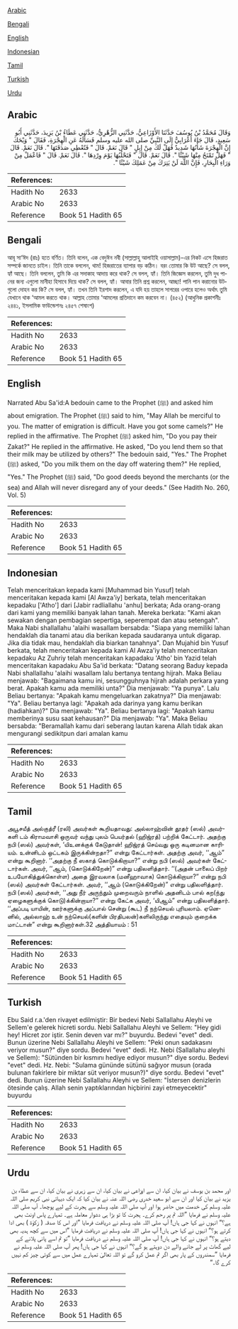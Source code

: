 [Arabic](#arabic)

[Bengali](#bengali)

[English](#english)

[Indonesian](#indonesian)

[Tamil](#tamil)

[Turkish](#turkish)

[Urdu](#urdu)

## Arabic


<div dir="rtl" lang="ar" style={{fontSize:'larger',backgroundColor:'#f8f9fa',padding:20}}>
وَقَالَ مُحَمَّدُ بْنُ يُوسُفَ حَدَّثَنَا الأَوْزَاعِيُّ، حَدَّثَنِي الزُّهْرِيُّ، حَدَّثَنِي عَطَاءُ بْنُ يَزِيدَ، حَدَّثَنِي أَبُو سَعِيدٍ، قَالَ جَاءَ أَعْرَابِيٌّ إِلَى النَّبِيِّ صلى الله عليه وسلم فَسَأَلَهُ عَنِ الْهِجْرَةِ، فَقَالَ ‏"‏ وَيْحَكَ إِنَّ الْهِجْرَةَ شَأْنُهَا شَدِيدٌ فَهَلْ لَكَ مِنْ إِبِلٍ ‏"‏ قَالَ نَعَمْ‏.‏ قَالَ ‏"‏ فَتُعْطِي صَدَقَتَهَا ‏"‏‏.‏ قَالَ نَعَمْ‏.‏ قَالَ ‏"‏ فَهَلْ تَمْنَحُ مِنْهَا شَيْئًا ‏"‏‏.‏ قَالَ نَعَمْ‏.‏ قَالَ ‏"‏ فَتَحْلُبُهَا يَوْمَ وِرْدِهَا ‏"‏‏.‏ قَالَ نَعَمْ‏.‏ قَالَ ‏"‏ فَاعْمَلْ مِنْ وَرَاءِ الْبِحَارِ، فَإِنَّ اللَّهَ لَنْ يَتِرَكَ مِنْ عَمَلِكَ شَيْئًا ‏"‏‏.‏
</div>
<div style={{backgroundColor:'#f8f9fa',padding:20, marginBottom: 10}}><table> <thead> <tr> <th>References:</th> <th></th> </tr> </thead> <tbody><tr><td>Hadith No</td><td>2633</td></tr><tr><td>Arabic No</td><td>2633</td></tr><tr><td>Reference</td><td>Book 51 Hadith 65</td></tr></tbody></table></div>

## Bengali


<div dir="ltr" lang="bn" style={{fontSize:'larger',backgroundColor:'#f8f9fa',padding:20}}>
আবূ সা‘ঈদ (রাঃ) হতে বর্ণিত। তিনি বলেন, এক বেদুঈন নবী (সাল্লাল্লাহু আলাইহি ওয়াসাল্লাম)-এর নিকট এসে হিজরাত সম্পর্কে জানতে চাইল। তিনি তাকে বললেন, থাম! হিজরাতের ব্যাপার বড় কঠিন। বরং তোমার কি উট আছে? সে বলল, হ্যাঁ আছে। তিনি বললেন, তুমি কি এর সদাকাহ আদায় করে থাক? সে বলল, হ্যাঁ। তিনি জিজ্ঞেস করলেন, তুমি দুধ পানের জন্য এগুলো মানীহা হিসাবে দিয়ে থাক? সে বলল, হ্যাঁ। আবার তিনি প্রশ্ন করলেন, আচ্ছা! পানি পান করানোর উটগুলো দোহন কর কি? সে বলল, হ্যাঁ। তখন তিনি ইরশাদ করলেন, এ যদি হয় তাহলে সাগরের ওপারে হলেও অর্থাৎ তুমি যেখানে থাক ‘আমল করতে থাক। আল্লাহ তোমার ‘আমলের প্রতিদানে কম করবেন না। (৪৫২) (আধুনিক প্রকাশনীঃ ২৪৪১, ইসলামিক ফাউন্ডেশনঃ ২৪৫৭ শেষাংশ)
</div>
<div style={{backgroundColor:'#f8f9fa',padding:20, marginBottom: 10}}><table> <thead> <tr> <th>References:</th> <th></th> </tr> </thead> <tbody><tr><td>Hadith No</td><td>2633</td></tr><tr><td>Arabic No</td><td>2633</td></tr><tr><td>Reference</td><td>Book 51 Hadith 65</td></tr></tbody></table></div>

## English


<div dir="ltr" lang="en" style={{fontSize:'larger',backgroundColor:'#f8f9fa',padding:20}}>
Narrated Abu Sa'id:A bedouin came to the Prophet (ﷺ) and asked him about emigration. The Prophet (ﷺ) said to him, "May Allah be merciful to you. The matter of emigration is difficult. Have you got some camels?" He replied in the affirmative. The Prophet (ﷺ) asked him, "Do you pay their Zakat?" He replied in the affirmative. He asked, "Do you lend them so that their milk may be utilized by others?" The bedouin said, "Yes." The Prophet (ﷺ) asked, "Do you milk them on the day off watering them?" He replied, "Yes." The Prophet (ﷺ) said, "Do good deeds beyond the merchants (or the sea) and Allah will never disregard any of your deeds." (See Hadith No. 260, Vol. 5)
</div>
<div style={{backgroundColor:'#f8f9fa',padding:20, marginBottom: 10}}><table> <thead> <tr> <th>References:</th> <th></th> </tr> </thead> <tbody><tr><td>Hadith No</td><td>2633</td></tr><tr><td>Arabic No</td><td>2633</td></tr><tr><td>Reference</td><td>Book 51 Hadith 65</td></tr></tbody></table></div>

## Indonesian


<div dir="ltr" lang="id" style={{fontSize:'larger',backgroundColor:'#f8f9fa',padding:20}}>
Telah menceritakan kepada kami [Muhammad bin Yusuf] telah menceritakan kepada kami [Al Awza'iy] berkata, telah menceritakan kepadaku ['Atho'] dari [Jabir radliallahu 'anhu] berkata; Ada orang-orang dari kami yang memiliki banyak lahan tanah. Mereka berkata: "Kami akan sewakan dengan pembagian sepertiga, seperempat dan atau setengah". Maka Nabi shallallahu 'alaihi wasallam bersabda: "Siapa yang memiliki lahan hendaklah dia tanami atau dia berikan kepada saudaranya untuk digarap. Jika dia tidak mau, hendaklah dia biarkan tanahnya". Dan Mujahid bin Yusuf berkata, telah menceritakan kepada kami Al Awza'iy telah menceritakan kepadaku Az Zuhriy telah menceritakan kapadaku 'Atho' bin Yazid telah menceritakan kapadaku Abu Sa'id berkata: "Datang seorang Baduy kepada Nabi shallallahu 'alaihi wasallam lalu bertanya tentang hijrah. Maka Beliau menjawab: "Bagaimana kamu ini, sesungguhnya hijrah adalah perkara yang berat. Apakah kamu ada memiliki unta?" Dia menjawab: "Ya punya". Lalu Beliau bertanya: "Apakah kamu mengeluarkan zakatnya?" Dia menjawab: "Ya". Beliau bertanya lagi: "Apakah ada darinya yang kamu berikan (hadiahkan)?" Dia menjawab: "Ya". Beliau bertanya lagi: "Apakah kamu memberinya susu saat kehausan?" Dia menjawab: "Ya". Maka Beliau bersabda: "Beramallah kamu dari seberang lautan karena Allah tidak akan mengurangi sedikitpun dari amalan kamu
</div>
<div style={{backgroundColor:'#f8f9fa',padding:20, marginBottom: 10}}><table> <thead> <tr> <th>References:</th> <th></th> </tr> </thead> <tbody><tr><td>Hadith No</td><td>2633</td></tr><tr><td>Arabic No</td><td>2633</td></tr><tr><td>Reference</td><td>Book 51 Hadith 65</td></tr></tbody></table></div>

## Tamil


<div dir="ltr" lang="ta" style={{fontSize:'larger',backgroundColor:'#f8f9fa',padding:20}}>
அபூசயீத் அல்குத்ரீ (ரலி) அவர்கள் கூறியதாவது: அல்லாஹ்வின் தூதர் (ஸல்) அவர்களி டம் கிராமவாசி ஒருவர் வந்து புலம் பெயர்தல் (ஹிஜ்ரத்) பற்றிக் கேட்டார். அதற்கு நபி (ஸல்) அவர்கள், ‘யிஉனக்குக் கேடுதான்! ஹிஜ்ரத் செய்வது ஒரு கடினமான காரியம். உன்னிடம் ஒட்டகம் இருக்கின்றதா?” என்று கேட்டார்கள். அதற்கு அவர், ‘‘ஆம்” என்று கூறினார். ‘‘அதற்கு நீ ஸகாத் கொடுக்கிறாயா?” என்று நபி (ஸல்) அவர்கள் கேட்டார்கள். அவர், ‘‘ஆம், (கொடுக்கிறேன்)” என்று பதிலளித்தார். ‘‘(அதன் பாலைப் பிறர் உபயோகித்துக்கொள்ள) அதை இரவலாக (மனீஹாவாக) கொடுக்கிறாயா?” என்று நபி (ஸல்) அவர்கள் கேட்டார்கள். அவர், ‘‘ஆம் (கொடுக்கிறேன்)” என்று பதிலளித்தார். நபி (ஸல்) அவர்கள், ‘‘அது நீர் அருந்தும் முறைவரும் நாளில் அதனிடம் பால் கற(ந்து ஏழைகளுக்குக் கொடு)க்கின்றாயா?” என்று கேட்க அவர், ‘யிஆம்” என்று பதிலளித்தார். ‘‘அப்படி யாயின், ஊர்களுக்கு அப்பால் சென்று (கூட) நீ நற்செயல் புரியலாம். ஏனெனில், அல்லாஹ் உன் நற்செயல்(களின் பிரதிபலன்)களிலிருந்து எதையும் குறைக்க மாட்டான்” என்று கூறினார்கள்.32 அத்தியாயம் : 51
</div>
<div style={{backgroundColor:'#f8f9fa',padding:20, marginBottom: 10}}><table> <thead> <tr> <th>References:</th> <th></th> </tr> </thead> <tbody><tr><td>Hadith No</td><td>2633</td></tr><tr><td>Arabic No</td><td>2633</td></tr><tr><td>Reference</td><td>Book 51 Hadith 65</td></tr></tbody></table></div>

## Turkish


<div dir="ltr" lang="tr" style={{fontSize:'larger',backgroundColor:'#f8f9fa',padding:20}}>
Ebu Said r.a.'den rivayet edilmiştir: Bir bedevi Nebi Sallallahu Aleyhi ve Sellem'e gelerek hicreti sordu. Nebi Sallallahu Aleyhi ve Sellem: "Hey gidi hey! Hicret zor iştir. Senin deven var mı?" buyurdu. Bedevi "evet" dedi. Bunun üzerine Nebi Sallallahu Aleyhi ve Sellem: "Peki onun sadakasını veriyor musun?" diye sordu. Bedevi "evet" dedi. Hz. Nebi (Sallallahu aleyhi ve Sellem): "Sütünden bir kısmını hediye ediyor musun?" diye sordu. Bedevi "evet" dedi. Hz. Nebi: "Sulama gününde sütünü sağıyor musun (orada bulunan fakirlere bir miktar süt veriyor musun?)" diye sordu. Bedevi "evet" dedi. Bunun üzerine Nebi Sallallahu Aleyhi ve Sellem: "İstersen denizlerin ötesinde çalış. Allah senin yaptıklarından hiçbirini zayi etmeyecektir" buyurdu
</div>
<div style={{backgroundColor:'#f8f9fa',padding:20, marginBottom: 10}}><table> <thead> <tr> <th>References:</th> <th></th> </tr> </thead> <tbody><tr><td>Hadith No</td><td>2633</td></tr><tr><td>Arabic No</td><td>2633</td></tr><tr><td>Reference</td><td>Book 51 Hadith 65</td></tr></tbody></table></div>

## Urdu


<div dir="rtl" lang="ur" style={{fontSize:'larger',backgroundColor:'#f8f9fa',padding:20}}>
اور محمد بن یوسف نے بیان کیا، ان سے اوزاعی نے بیان کیا، ان سے زہری نے بیان کیا، ان سے عطاء بن یزید نے بیان کیا اور ان سے ابو سعید خدری رضی اللہ عنہ نے بیان کیا کہ ایک دیہاتی نبی کریم صلی اللہ علیہ وسلم کی خدمت میں حاضر ہوا اور آپ صلی اللہ علیہ وسلم سے ہجرت کے لیے پوچھا۔ آپ صلی اللہ علیہ وسلم نے فرمایا ”اللہ تم پر رحم کرے۔ ہجرت کا تو بڑا ہی دشوار معاملہ ہے۔ تمہارے پاس اونٹ بھی ہے؟“ انہوں نے کہا جی ہاں! آپ صلی اللہ علیہ وسلم نے دریافت فرمایا ”اور اس کا صدقہ ( زکوٰۃ ) بھی ادا کرتے ہو؟“ انہوں نے کہا جی ہاں! آپ صلی اللہ علیہ وسلم نے دریافت فرمایا ”اس میں سے کچھ ہدیہ بھی دیتے ہو؟“ انہوں نے کہا جی ہاں! آپ صلی اللہ علیہ وسلم نے دریافت فرمایا ”تو تم اسے پانی پلانے کے لیے گھاٹ پر لے جانے والے دن دوہتے ہو گے؟“ انہوں نے کہا جی ہاں! پھر آپ صلی اللہ علیہ وسلم نے فرمایا ”سمندروں کے پار بھی اگر تم عمل کرو گے تو اللہ تعالیٰ تمہارے عمل میں سے کوئی چیز کم نہیں کرے گا۔“
</div>
<div style={{backgroundColor:'#f8f9fa',padding:20, marginBottom: 10}}><table> <thead> <tr> <th>References:</th> <th></th> </tr> </thead> <tbody><tr><td>Hadith No</td><td>2633</td></tr><tr><td>Arabic No</td><td>2633</td></tr><tr><td>Reference</td><td>Book 51 Hadith 65</td></tr></tbody></table></div>